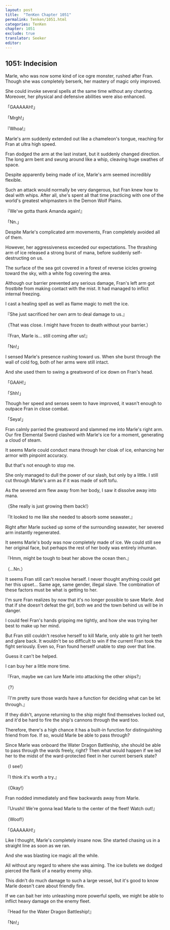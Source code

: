 ```yaml
---
layout: post
title:  "TenKen Chapter 1051"
permalink: Tenken/1051.html
categories: TenKen
chapter: 1051
exclude: true
translator: Seeker
editor: 
---
```

<h2>1051: Indecision</h2>

Marle, who was now some kind of ice ogre monster, rushed after Fran. Though she was completely berserk, her mastery of magic only improved.

She could invoke several spells at the same time without any chanting. Moreover, her physical and defensive abilities were also enhanced.

「GAAAAAH!」

「Mrgh!」

『Whoa!』

Marle's arm suddenly extended out like a chameleon's tongue, reaching for Fran at ultra high speed.

Fran dodged the arm at the last instant, but it suddenly changed direction. The long arm bent and swung around like a whip, cleaving huge swathes of space.

Despite apparently being made of ice, Marle's arm seemed incredibly flexible.

Such an attack would normally be very dangerous, but Fran knew how to deal with whips. After all, she's spent all that time practicing with one of the world's greatest whipmasters in the Demon Wolf Plains.

『We've gotta thank Amanda again!』

「Nn.」

Despite Marle's complicated arm movements, Fran completely avoided all of them.

However, her aggressiveness exceeded our expectations. The thrashing arm of ice released a strong burst of mana, before suddenly self-destructing on us.

The surface of the sea got covered in a forest of reverse icicles growing toward the sky, with a white fog covering the area.

Although our barrier prevented any serious damage, Fran's left arm got frostbite from making contact with the mist. It had managed to inflict internal freezing.

I cast a healing spell as well as flame magic to melt the ice.

『She just sacrificed her own arm to deal damage to us.』

（That was close. I might have frozen to death without your barrier.）

『Fran, Marle is... still coming after us!』

「Nn!」

I sensed Marle's presence rushing toward us. When she burst through the wall of cold fog, both of her arms were still intact.

And she used them to swing a greatsword of ice down on Fran's head.

「GAAH!」

「Shh!」

Though her speed and senses seem to have improved, it wasn't enough to outpace Fran in close combat.

「Seya!」

Fran calmly parried the greatsword and slammed me into Marle's right arm. Our fire Elemental Sword clashed with Marle's ice for a moment, generating a cloud of steam.

It seems Marle could conduct mana through her cloak of ice, enhancing her armor with pinpoint accuracy.

But that's not enough to stop me.

She only managed to dull the power of our slash, but only by a little. I still cut through Marle's arm as if it was made of soft tofu.

As the severed arm flew away from her body, I saw it dissolve away into mana.

（She really is just growing them back!）

『It looked to me like she needed to absorb some seawater.』

Right after Marle sucked up some of the surrounding seawater, her severed arm instantly regenerated.

It seems Marle's body was now completely made of ice. We could still see her original face, but perhaps the rest of her body was entirely inhuman.

『Hmm, might be tough to beat her above the ocean then.』

（...Nn.）

It seems Fran still can't resolve herself. I never thought anything could get her this upset... Same age, same gender, illegal slave. The combination of these factors must be what is getting to her.

I'm sure Fran realizes by now that it's no longer possible to save Marle. And that if she doesn't defeat the girl, both we and the town behind us will be in danger.

I could feel Fran's hands gripping me tightly, and how she was trying her best to make up her mind.

But Fran still couldn't resolve herself to kill Marle, only able to grit her teeth and glare back. It wouldn't be so difficult to win if the current Fran took the fight seriously. Even so, Fran found herself unable to step over that line.

Guess it can't be helped.

I can buy her a little more time.

『Fran, maybe we can lure Marle into attacking the other ships?』

（?）

『I'm pretty sure those wards have a function for deciding what can be let through.』

If they didn't, anyone returning to the ship might find themselves locked out, and it'd be hard to fire the ship's cannons through the ward too.

Therefore, there's a high chance it has a built-in function for distinguishing friend from foe. If so, would Marle be able to pass through?

Since Marle was onboard the Water Dragon Battleship, she should be able to pass through the wards freely, right? Then what would happen if we led her to the midst of the ward-protected fleet in her current berserk state?

（I see!）

『I think it's worth a try.』

（Okay!）

Fran nodded immediately and flew backwards away from Marle.

『Urushi! We're gonna lead Marle to the center of the fleet! Watch out!』

（Woof!）

「GAAAAAH!」

Like I thought, Marle's completely insane now. She started chasing us in a straight line as soon as we ran.

And she was blasting ice magic all the while.

All without any regard to where she was aiming. The ice bullets we dodged pierced the flank of a nearby enemy ship.

This didn't do much damage to such a large vessel, but it's good to know Marle doesn't care about friendly fire.

If we can bait her into unleashing more powerful spells, we might be able to inflict heavy damage on the enemy fleet.

『Head for the Water Dragon Battleship!』

「Nn!」

